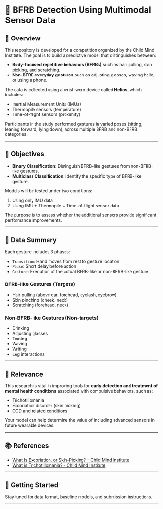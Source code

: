 # 🧠 BFRB Detection Using Multimodal Sensor Data

## 📌 Overview

This repository is developed for a competition organized by the Child Mind Institute. The goal is to build a predictive model that distinguishes between:

- **Body-focused repetitive behaviors (BFRBs)** such as hair pulling, skin picking, and scratching.
- **Non-BFRB everyday gestures** such as adjusting glasses, waving hello, or using a phone.

The data is collected using a wrist-worn device called **Helios**, which includes:

- Inertial Measurement Units (IMUs)
- Thermopile sensors (temperature)
- Time-of-flight sensors (proximity)

Participants in the study performed gestures in varied poses (sitting, leaning forward, lying down), across multiple BFRB and non-BFRB categories.

---

## 🎯 Objectives

- **Binary Classification**: Distinguish BFRB-like gestures from non-BFRB-like gestures.
- **Multiclass Classification**: Identify the specific type of BFRB-like gesture.

Models will be tested under two conditions:
1. Using only IMU data
2. Using IMU + Thermopile + Time-of-flight sensor data

The purpose is to assess whether the additional sensors provide significant performance improvements.

---

## 🧪 Data Summary

Each gesture includes 3 phases:

- `Transition`: Hand moves from rest to gesture location
- `Pause`: Short delay before action
- `Gesture`: Execution of the actual BFRB-like or non-BFRB-like gesture

### BFRB-like Gestures (Targets)
- Hair pulling (above ear, forehead, eyelash, eyebrow)
- Skin pinching (cheek, neck)
- Scratching (forehead, neck)

### Non-BFRB-like Gestures (Non-targets)
- Drinking
- Adjusting glasses
- Texting
- Waving
- Writing
- Leg interactions

---

## 🧠 Relevance

This research is vital in improving tools for **early detection and treatment of mental health conditions** associated with compulsive behaviors, such as:

- Trichotillomania
- Excoriation disorder (skin picking)
- OCD and related conditions

Your model can help determine the value of including advanced sensors in future wearable devices.

---

## 📚 References

- [What Is Excoriation, or Skin-Picking? – Child Mind Institute](https://childmind.org/article/excoriation-or-skin-picking/)
- [What is Trichotillomania? – Child Mind Institute](https://childmind.org/article/what-is-trichotillomania/)

---

## 🚀 Getting Started

Stay tuned for data format, baseline models, and submission instructions.

---
```
